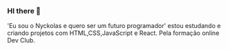 ### HI there 👋

'Eu sou o Nyckolas e quero ser um futuro programador'
estou estudando e criando projetos com HTML,CSS,JavaScript e React.
Pela formação online Dev Club.


